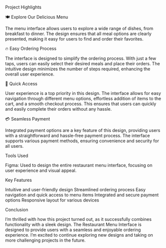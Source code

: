 Project Highlights

🍽️ Explore Our Delicious Menu

The menu interface allows users to explore a wide range of dishes, from breakfast to dinner. The design ensures that
all meal options are clearly presented, making it easy for users to find and order their favorites.

🔥 Easy Ordering Process

The interface is designed to simplify the ordering process. With just a few taps, users can easily select their
desired meals and place their orders. The intuitive design minimizes the number of steps required, enhancing the overall user experience.

🛒 Quick Access

User experience is a top priority in this design. The interface allows for easy navigation through different menu 
options, effortless addition of items to the cart, and a smooth checkout process. This ensures that users can quickly and 
easily complete their orders without any hassle.

💳 Seamless Payment

Integrated payment options are a key feature of this design, providing users with a straightforward and hassle-free payment 
process. The interface supports various payment methods, ensuring convenience and security for all users.

Tools Used

Figma: Used to design the entire restaurant menu interface, focusing on user experience and visual appeal.

Key Features

Intuitive and user-friendly design Streamlined ordering process Easy navigation and quick access to menu items 
Integrated and secure payment options Responsive layout for various devices

Conclusion

I’m thrilled with how this project turned out, as it successfully combines functionality with a sleek design. 
The Restaurant Menu Interface is designed to provide users with a seamless and enjoyable ordering experience. 
I’m excited to continue exploring new designs and taking on more challenging projects in the future.
